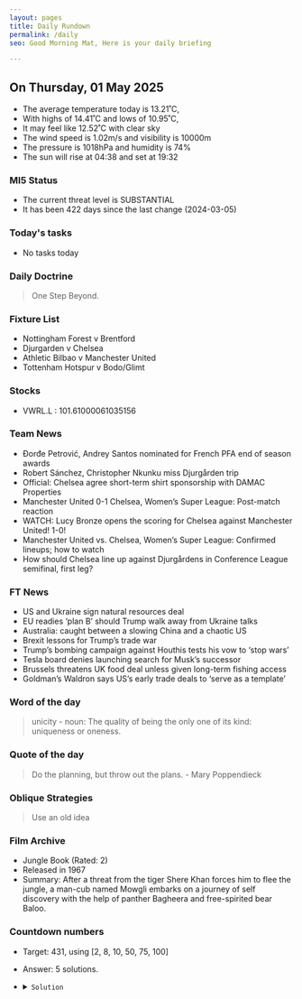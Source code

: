```yaml
---
layout: pages
title: Daily Rundown
permalink: /daily
seo: Good Morning Mat, Here is your daily briefing

---
```


<!-- weather_marker starts -->
## On Thursday, 01 May 2025

- The average temperature today is 13.21˚C,
- With highs of 14.41˚C and lows of 10.95˚C,
- It may feel like 12.52˚C with clear sky
- The wind speed is 1.02m/s and visibility is 10000m
- The pressure is 1018hPa and humidity is 74%
- The sun will rise at 04:38 and set at 19:32

<!-- weather_marker ends -->

### MI5 Status
<!-- threat_marker starts -->
- The current threat level is <span class="highlighter">SUBSTANTIAL</span>
- It has been 422 days since the last change (2024-03-05)

<!-- threat_marker ends -->

### Today's tasks
<!-- task_marker starts -->
- No tasks today
<!-- task_marker ends -->

### Daily Doctrine
<!-- doctrine_marker starts -->
> One Step Beyond.
<!-- doctrine_marker ends -->

### Fixture List

<!-- fixture_marker starts -->
- Nottingham Forest v Brentford
- Djurgarden v Chelsea
- Athletic Bilbao v Manchester United
- Tottenham Hotspur v Bodo/Glimt
<!-- fixture_marker ends -->


### Stocks

<!-- stocks_marker starts -->

- VWRL.L : 101.61000061035156 

<!-- stocks_marker ends -->


### Team News
<!-- news_marker starts -->

 - Đorđe Petrović, Andrey Santos nominated for French PFA end of season awards
 - Robert Sánchez, Christopher Nkunku miss Djurgården trip
 - Official: Chelsea agree short-term shirt sponsorship with DAMAC Properties
 - Manchester United 0-1 Chelsea, Women’s Super League: Post-match reaction
 - WATCH: Lucy Bronze opens the scoring for Chelsea against Manchester United! 1-0!
 - Manchester United vs. Chelsea, Women’s Super League: Confirmed lineups; how to watch
 - How should Chelsea line up against Djurgårdens in Conference League semifinal, first leg?

<!-- news_marker ends -->

### FT News

<!-- ftnews_marker starts -->

 - US and Ukraine sign natural resources deal
 - EU readies ‘plan B’ should Trump walk away from Ukraine talks
 - Australia: caught between a slowing China and a chaotic US
 - Brexit lessons for Trump’s trade war
 - Trump’s bombing campaign against Houthis tests his vow to ‘stop wars’
 - Tesla board denies launching search for Musk’s successor
 - Brussels threatens UK food deal unless given long-term fishing access
 - Goldman’s Waldron says US’s early trade deals to ‘serve as a template’

<!-- ftnews_marker ends -->

### Word of the day

<!-- word_marker starts -->

 > unicity - noun: The quality of being the only one of its kind: uniqueness or oneness.

<!-- word_marker ends -->


### Quote of the day
<!-- quote_marker starts -->

> Do the planning, but throw out the plans. - Mary Poppendieck

<!-- quote_marker ends -->

### Oblique Strategies
<!-- eno_marker starts -->
> Use an old idea

<!-- eno_marker ends -->

### Film Archive

<!-- film_marker starts -->
- Jungle Book (Rated: 2)
- Released in 1967
- Summary: After a threat from the tiger Shere Khan forces him to flee the jungle, a man-cub named Mowgli embarks on a journey of self discovery with the help of panther Bagheera and free-spirited bear Baloo.
<!-- film_marker ends -->

### Countdown numbers
<!-- game_marker starts -->

- Target: 431, using [2, 8, 10, 50, 75, 100]
- Answer: 5 solutions.

- <details><summary><code>Solution</code></summary>

  Solution: 100 x 50 / 10 + 8 - 75 - 2

   </details>

<!-- game_marker ends -->
